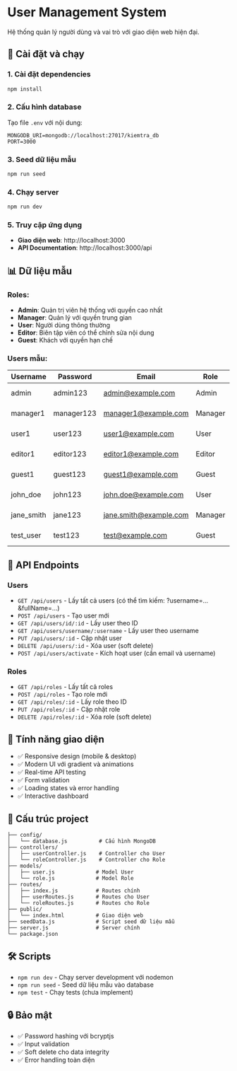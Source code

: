 # User Management System

Hệ thống quản lý người dùng và vai trò với giao diện web hiện đại.

## 🚀 Cài đặt và chạy

### 1. Cài đặt dependencies
```bash
npm install
```

### 2. Cấu hình database
Tạo file `.env` với nội dung:
```env
MONGODB_URI=mongodb://localhost:27017/kiemtra_db
PORT=3000
```

### 3. Seed dữ liệu mẫu
```bash
npm run seed
```

### 4. Chạy server
```bash
npm run dev
```

### 5. Truy cập ứng dụng
- **Giao diện web**: http://localhost:3000
- **API Documentation**: http://localhost:3000/api

## 📊 Dữ liệu mẫu

### Roles:
- **Admin**: Quản trị viên hệ thống với quyền cao nhất
- **Manager**: Quản lý với quyền trung gian  
- **User**: Người dùng thông thường
- **Editor**: Biên tập viên có thể chỉnh sửa nội dung
- **Guest**: Khách với quyền hạn chế

### Users mẫu:
| Username | Password | Email | Role | Status |
|----------|----------|-------|------|--------|
| admin | admin123 | admin@example.com | Admin | ✅ Active |
| manager1 | manager123 | manager1@example.com | Manager | ✅ Active |
| user1 | user123 | user1@example.com | User | ✅ Active |
| editor1 | editor123 | editor1@example.com | Editor | ❌ Inactive |
| guest1 | guest123 | guest1@example.com | Guest | ❌ Inactive |
| john_doe | john123 | john.doe@example.com | User | ✅ Active |
| jane_smith | jane123 | jane.smith@example.com | Manager | ✅ Active |
| test_user | test123 | test@example.com | Guest | ❌ Inactive |

## 🔧 API Endpoints

### Users
- `GET /api/users` - Lấy tất cả users (có thể tìm kiếm: ?username=... &fullName=...)
- `POST /api/users` - Tạo user mới
- `GET /api/users/id/:id` - Lấy user theo ID
- `GET /api/users/username/:username` - Lấy user theo username
- `PUT /api/users/:id` - Cập nhật user
- `DELETE /api/users/:id` - Xóa user (soft delete)
- `POST /api/users/activate` - Kích hoạt user (cần email và username)

### Roles
- `GET /api/roles` - Lấy tất cả roles
- `POST /api/roles` - Tạo role mới
- `GET /api/roles/:id` - Lấy role theo ID
- `PUT /api/roles/:id` - Cập nhật role
- `DELETE /api/roles/:id` - Xóa role (soft delete)

## 🎨 Tính năng giao diện

- ✅ Responsive design (mobile & desktop)
- ✅ Modern UI với gradient và animations
- ✅ Real-time API testing
- ✅ Form validation
- ✅ Loading states và error handling
- ✅ Interactive dashboard

## 📝 Cấu trúc project

```
├── config/
│   └── database.js          # Cấu hình MongoDB
├── controllers/
│   ├── userController.js    # Controller cho User
│   └── roleController.js    # Controller cho Role
├── models/
│   ├── user.js             # Model User
│   └── role.js             # Model Role
├── routes/
│   ├── index.js            # Routes chính
│   ├── userRoutes.js       # Routes cho User
│   └── roleRoutes.js       # Routes cho Role
├── public/
│   └── index.html          # Giao diện web
├── seedData.js             # Script seed dữ liệu mẫu
├── server.js               # Server chính
└── package.json
```

## 🛠️ Scripts

- `npm run dev` - Chạy server development với nodemon
- `npm run seed` - Seed dữ liệu mẫu vào database
- `npm test` - Chạy tests (chưa implement)

## 🔒 Bảo mật

- ✅ Password hashing với bcryptjs
- ✅ Input validation
- ✅ Soft delete cho data integrity
- ✅ Error handling toàn diện
